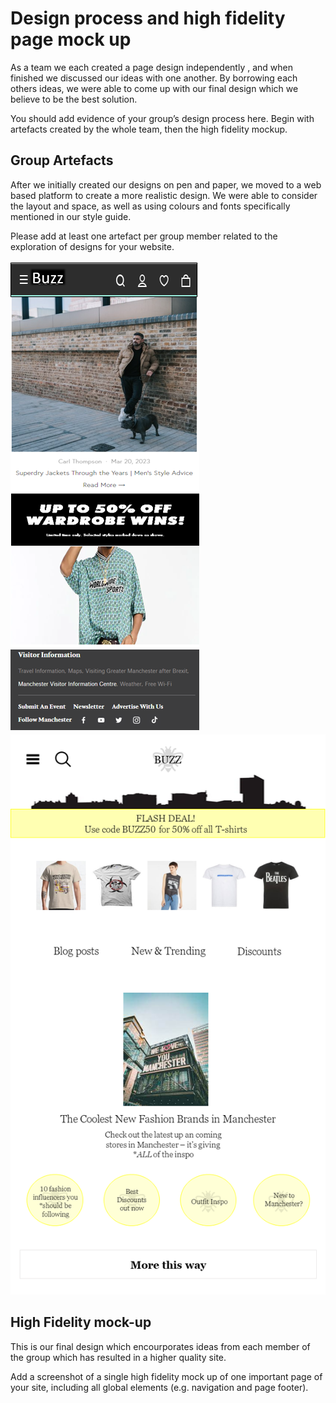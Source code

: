 # Design process and high fidelity page mock up

As a team we each created a page design independently , and when finished we discussed our ideas with one another. By borrowing each others ideas, we were able to come up with our final design which we believe to be the best solution. 

You should add evidence of your group’s design process here. Begin with artefacts created by the whole team, then the high fidelity mockup.

## Group Artefacts

After we initially created our designs on pen and paper, we moved to a web based platform to create a more realistic design. We were able to consider the layout and space, as well as using colours and fonts specifically mentioned in our style guide. 

Please add at least one artefact per group member related to the exploration of designs for your website.

<img src="sp3-prototyping/Webpage Mockup-Bryan.PNG"> 


<img src="sp3-prototyping/Slide1.PNG"> 

## High Fidelity mock-up

This is our final design which encourporates ideas from each member of the group which has resulted in a higher quality site. 

Add a screenshot of a single high fidelity mock up of one important page of your site, including all global elements (e.g. navigation and page footer).
